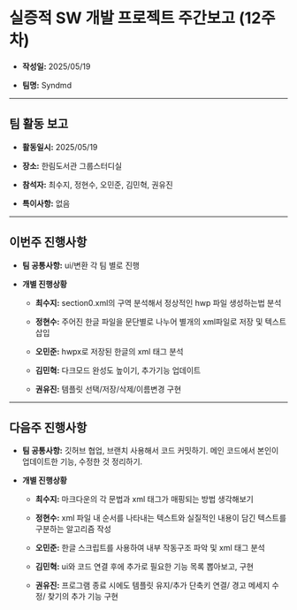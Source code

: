 # 실증적 SW 개발 프로젝트 주간보고 (12주차)
- **작성일:** 2025/05/19

- **팀명:** Syndmd

***

## 팀 활동 보고
- **활동일시:** 2025/05/19

- **장소:** 한림도서관 그룹스터디실

- **참석자:** 최수지, 정현수, 오민준, 김민혁, 권유진

- **특이사항:** 없음

***

## 이번주 진행사항
- **팀 공통사항:** ui/변환 각 팀 별로 진행

- **개별 진행상황**

  - **최수지:** section0.xml의 구역 분석해서 정상적인 hwp 파일 생성하는법 분석

  - **정현수:** 주어진 한글 파일을 문단별로 나누어 별개의 xml파일로 저장 및 텍스트 삽입

  - **오민준:** hwpx로 저장된 한글의 xml 태그 분석

  - **김민혁:** 다크모드 완성도 높이기, 추가기능 업데이트

  - **권유진:** 템플릿 선택/저장/삭제/이름변경 구현

***

## 다음주 진행사항
- **팀 공통사항:** 깃허브 협업, 브랜치 사용해서 코드 커밋하기. 메인 코드에서 본인이 업데이트한 기능, 수정한 것 정리하기.

- **개별 진행상황**

  - **최수지:** 마크다운의 각 문법과 xml 태그가 매핑되는 방법 생각해보기

  - **정현수:** xml 파일 내 순서를 나타내는 텍스트와 실질적인 내용이 담긴 텍스트를 구분하는 알고리즘 작성

  - **오민준:** 한글 스크립트를 사용하여 내부 작동구조 파악 및 xml 태그 분석

  - **김민혁:** ui와 코드 연결 후에 추가로 필요한 기능 목록 뽑아보고, 구현

  - **권유진:** 프로그램 종료 시에도 템플릿 유지/추가 단축키 연결/ 경고 메세지 수정/ 찾기의 추가 기능 구현
